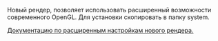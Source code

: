Новый рендер, позволяет использовать расширенный возможности современного OpenGL. Для установки скопировать в папку system.  
  
[Документацию по расширенным настройкам нового рендера.](http://www.cwdohnal.com/utglr/settings.html)